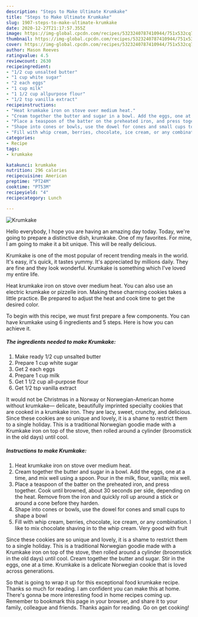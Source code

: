 ```yaml
---
description: "Steps to Make Ultimate Krumkake"
title: "Steps to Make Ultimate Krumkake"
slug: 1907-steps-to-make-ultimate-krumkake
date: 2020-12-27T21:17:57.355Z
image: https://img-global.cpcdn.com/recipes/5323240787410944/751x532cq70/krumkake-recipe-main-photo.jpg
thumbnail: https://img-global.cpcdn.com/recipes/5323240787410944/751x532cq70/krumkake-recipe-main-photo.jpg
cover: https://img-global.cpcdn.com/recipes/5323240787410944/751x532cq70/krumkake-recipe-main-photo.jpg
author: Mason Reeves
ratingvalue: 4.5
reviewcount: 2630
recipeingredient:
- "1/2 cup unsalted butter"
- "1 cup white sugar"
- "2 each eggs"
- "1 cup milk"
- "1 1/2 cup allpurpose flour"
- "1/2 tsp vanilla extract"
recipeinstructions:
- "Heat krumkake iron on stove over medium heat."
- "Cream together the butter and sugar in a bowl. Add the eggs, one at a time, and mix well using a spoon. Pour in the milk, flour, vanilla; mix well."
- "Place a teaspoon of the batter on the preheated iron, and press together. Cook until browned, about 30 seconds per side, depending on the heat. Remove from the iron and quickly roll up around a stick or around a cone before they harden."
- "Shape into cones or bowls, use the dowel for cones and small cups to shape a bowl"
- "Fill with whip cream, berries, chocolate, ice cream, or any combination.  I like to mix chocolate shaving in to the whip cream.  Very good with fruit"
categories:
- Recipe
tags:
- krumkake

katakunci: krumkake 
nutrition: 296 calories
recipecuisine: American
preptime: "PT24M"
cooktime: "PT53M"
recipeyield: "4"
recipecategory: Lunch

---
```



![Krumkake](https://img-global.cpcdn.com/recipes/5323240787410944/751x532cq70/krumkake-recipe-main-photo.jpg)

Hello everybody, I hope you are having an amazing day today. Today, we're going to prepare a distinctive dish, krumkake. One of my favorites. For mine, I am going to make it a bit unique. This will be really delicious.

Krumkake is one of the most popular of recent trending meals in the world. It's easy, it's quick, it tastes yummy. It's appreciated by millions daily. They are fine and they look wonderful. Krumkake is something which I've loved my entire life.

Heat krumkake iron on stove over medium heat. You can also use an electric krumkake or pizzelle iron. Making these charming cookies takes a little practice. Be prepared to adjust the heat and cook time to get the desired color.


To begin with this recipe, we must first prepare a few components. You can have krumkake using 6 ingredients and 5 steps. Here is how you can achieve it.

<!--inarticleads1-->

##### The ingredients needed to make Krumkake:

1. Make ready 1/2 cup unsalted butter
1. Prepare 1 cup white sugar
1. Get 2 each eggs
1. Prepare 1 cup milk
1. Get 1 1/2 cup all-purpose flour
1. Get 1/2 tsp vanilla extract


It would not be Christmas in a Norway or Norwegian-American home without krumkake— delicate, beautifully imprinted specialty cookies that are cooked in a krumkake iron. They are lacy, sweet, crunchy, and delicious. Since these cookies are so unique and lovely, it is a shame to restrict them to a single holiday. This is a traditional Norwegian goodie made with a Krumkake iron on top of the stove, then rolled around a cylinder (broomstick in the old days) until cool. 

<!--inarticleads2-->

##### Instructions to make Krumkake:

1. Heat krumkake iron on stove over medium heat.
1. Cream together the butter and sugar in a bowl. Add the eggs, one at a time, and mix well using a spoon. Pour in the milk, flour, vanilla; mix well.
1. Place a teaspoon of the batter on the preheated iron, and press together. Cook until browned, about 30 seconds per side, depending on the heat. Remove from the iron and quickly roll up around a stick or around a cone before they harden.
1. Shape into cones or bowls, use the dowel for cones and small cups to shape a bowl
1. Fill with whip cream, berries, chocolate, ice cream, or any combination.  I like to mix chocolate shaving in to the whip cream.  Very good with fruit


Since these cookies are so unique and lovely, it is a shame to restrict them to a single holiday. This is a traditional Norwegian goodie made with a Krumkake iron on top of the stove, then rolled around a cylinder (broomstick in the old days) until cool. Cream together the butter and sugar. Stir in the eggs, one at a time. Krumkake is a delicate Norwegian cookie that is loved across generations. 

So that is going to wrap it up for this exceptional food krumkake recipe. Thanks so much for reading. I am confident you can make this at home. There's gonna be more interesting food in home recipes coming up. Remember to bookmark this page in your browser, and share it to your family, colleague and friends. Thanks again for reading. Go on get cooking!
